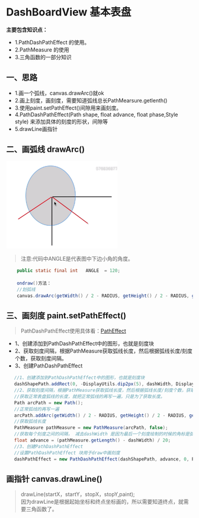 # DashBoardView 基本表盘

**主要包含知识点：**
- 1.PathDashPathEffect 的使用。
- 2.PathMeasure 的使用
- 3.三角函数的一部分知识

## 一、思路
- 1.画一个弧线，canvas.drawArc()就ok
- 2.画上刻度，画刻度，需要知道弧线总长PathMearsure.getlenth()
- 3.使用paint.setPathEffect()间隙用来画刻度。
- 4.PathDashPathEffect(Path shape, float advance, float phase,Style style)
来添加具体的刻度的形状，间隙等
- 5.drawLine画指针

## 二、画弧线 drawArc()
 <img width="300" height=“100” src="https://github.com/IRVING18/notes/blob/master/android/file/angle.png"></img>
> 注意:代码中ANGLE是代表图中下边小角的角度。

```java
    public static final int   ANGLE  = 120;
    
    ondraw()方法：
    //划弧线
    canvas.drawArc(getWidth() / 2 - RADIUS, getHeight() / 2 - RADIUS, getWidth() / 2 + RADIUS, getHeight() / 2 + RADIUS, 90 + ANGLE / 2, 360 - ANGLE, false, paint);
```

## 三、画刻度 paint.setPathEffect()
> PathDashPathEffect使用具体看：[PathEffect](https://github.com/IRVING18/notes/blob/master/android/自定义View/2、Paint.md)

- 1、创建添加到PathDashPathEffect中的图形，也就是刻度块
- 2、获取刻度间隔，根据PathMeasure获取弧线长度，然后根据弧线长度/刻度个数，获取刻度间隔。
- 3、创建PathDashPathEffect

```java
   //1、创建添加到PathDashPathEffect中的图形，也就是刻度块
   dashShapePath.addRect(0, -DisplayUtils.dip2px(5), dashWidth, DisplayUtils.dip2px(20), Path.Direction.CW);
   //2、获取刻度间隔，根据PathMeasure获取弧线长度，然后根据弧线长度/刻度个数，获取刻度间隔。
   //获取正常表盘狐线的长度，就把正常弧线的再写一遍，只是为了获取长度。
   Path arcPath = new Path();
   //正常弧线的再写一遍
   arcPath.addArc(getWidth() / 2 - RADIUS, getHeight() / 2 - RADIUS, getWidth() / 2 + RADIUS, getHeight() / 2 + RADIUS, 90 + ANGLE / 2, 360 - ANGLE);
   //获取弧线长度
   PathMeasure pathMeasure = new PathMeasure(arcPath, false);
   //获取每个刻度之间的间隔， 减去dashWidth 是因为最后一个刻度绘制的时候的角标是弧线的最后了，所以最后一个刻度超出了弧线边缘。
   float advance = (pathMeasure.getLength() - dashWidth) / 20;
   //3、创建PathDashPathEffect
   //设置PathDashPathEffect 块用于draw中画刻度
   dashPathEffect = new PathDashPathEffect(dashShapePath, advance, 0, PathDashPathEffect.Style.MORPH);
```

## 画指针 canvas.drawLine()
> drawLine(startX，startY，stopX，stopY,paint);   
> 因为drawLine是根据起始坐标和终点坐标画的，所以需要知道终点，就需要三角函数了。

